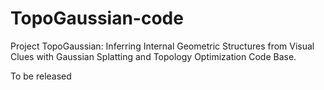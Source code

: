 # TopoGaussian-code
Project TopoGaussian: Inferring Internal Geometric Structures from Visual Clues with Gaussian Splatting and Topology Optimization Code Base.

To be released
